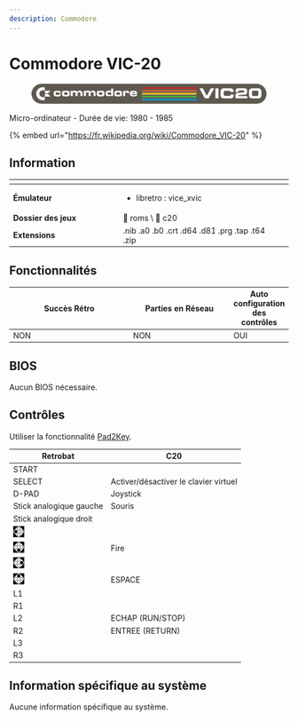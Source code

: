 ```yaml
---
description: Commodore
---
```


# Commodore VIC-20

<div align="left">

<figure><img src="https://raw.githubusercontent.com/fabricecaruso/es-theme-carbon/52ff37c9e265587d006945a2ba695b5a962b3a3d/art/logos/c20.svg" alt=""><figcaption></figcaption></figure>

</div>

Micro-ordinateur - Durée de vie: 1980 - 1985

{% embed url="https://fr.wikipedia.org/wiki/Commodore_VIC-20" %}

## Information

<table data-header-hidden><thead><tr><th width="184"></th><th></th><th data-hidden></th></tr></thead><tbody><tr><td><strong>Émulateur</strong></td><td><ul><li>libretro : vice_xvic</li></ul></td><td></td></tr><tr><td><strong>Dossier des jeux</strong></td><td><span data-gb-custom-inline data-tag="emoji" data-code="1f4c1">📁</span> roms \ <span data-gb-custom-inline data-tag="emoji" data-code="1f4c2">📂</span> c20</td><td></td></tr><tr><td><strong>Extensions</strong></td><td>.nib .a0 .b0 .crt .d64 .d81 .prg .tap .t64 .zip</td><td></td></tr></tbody></table>

## Fonctionnalités

<table><thead><tr><th width="245">Succès Rétro</th><th width="200">Parties en Réseau</th><th>Auto configuration des contrôles</th></tr></thead><tbody><tr><td>NON</td><td>NON</td><td>OUI</td></tr></tbody></table>

## BIOS

Aucun BIOS nécessaire.

## Contrôles

Utiliser la fonctionnalité [Pad2Key](../../../../controleurs/pad2key.md).

| Retrobat                                          | C20                                   |
| ------------------------------------------------- | ------------------------------------- |
| START                                             |                                       |
| SELECT                                            | Activer/désactiver le clavier virtuel |
| D-PAD                                             | Joystick                              |
| Stick analogique gauche                           | Souris                                |
| Stick analogique droit                            |                                       |
| ![](<../../../../.gitbook/assets/image (32).png>) |                                       |
| ![](<../../../../.gitbook/assets/image (19).png>) | Fire                                  |
| ![](<../../../../.gitbook/assets/image (6).png>)  |                                       |
| ![](<../../../../.gitbook/assets/image (34).png>) | ESPACE                                |
| L1                                                |                                       |
| R1                                                |                                       |
| L2                                                | ECHAP (RUN/STOP)                      |
| R2                                                | ENTREE (RETURN)                       |
| L3                                                |                                       |
| R3                                                |                                       |

## Information spécifique au système

Aucune information spécifique au système.

